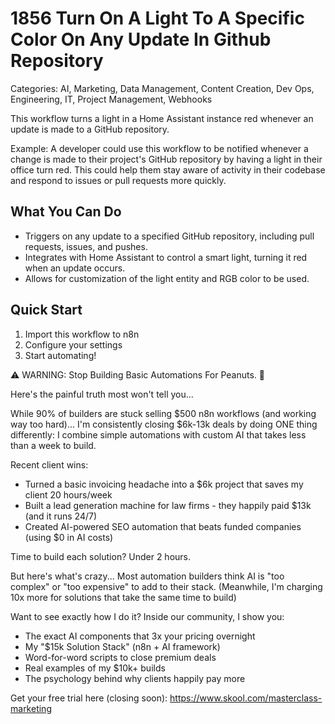 # 1856 Turn On A Light To A Specific Color On Any Update In Github Repository

Categories: AI, Marketing, Data Management, Content Creation, Dev Ops, Engineering, IT, Project Management, Webhooks

This workflow turns a light in a Home Assistant instance red whenever an update is made to a GitHub repository.

Example: A developer could use this workflow to be notified whenever a change is made to their project's GitHub repository by having a light in their office turn red. This could help them stay aware of activity in their codebase and respond to issues or pull requests more quickly.

## What You Can Do
- Triggers on any update to a specified GitHub repository, including pull requests, issues, and pushes.
- Integrates with Home Assistant to control a smart light, turning it red when an update occurs.
- Allows for customization of the light entity and RGB color to be used.

## Quick Start
1. Import this workflow to n8n
2. Configure your settings
3. Start automating!

⚠️ WARNING: Stop Building Basic Automations For Peanuts. 🚫

Here's the painful truth most won't tell you...

While 90% of builders are stuck selling $500 n8n workflows (and working way too hard)...
I'm consistently closing $6k-13k deals by doing ONE thing differently:
I combine simple automations with custom AI that takes less than a week to build.

Recent client wins:
* Turned a basic invoicing headache into a $6k project that saves my client 20 hours/week
* Built a lead generation machine for law firms - they happily paid $13k (and it runs 24/7)
* Created AI-powered SEO automation that beats funded companies (using $0 in AI costs)

Time to build each solution? Under 2 hours.

But here's what's crazy...
Most automation builders think AI is "too complex" or "too expensive" to add to their stack.
(Meanwhile, I'm charging 10x more for solutions that take the same time to build)

Want to see exactly how I do it?
Inside our community, I show you:
* The exact AI components that 3x your pricing overnight
* My "$15k Solution Stack" (n8n + AI framework)
* Word-for-word scripts to close premium deals
* Real examples of my $10k+ builds
* The psychology behind why clients happily pay more

Get your free trial here (closing soon): https://www.skool.com/masterclass-marketing
